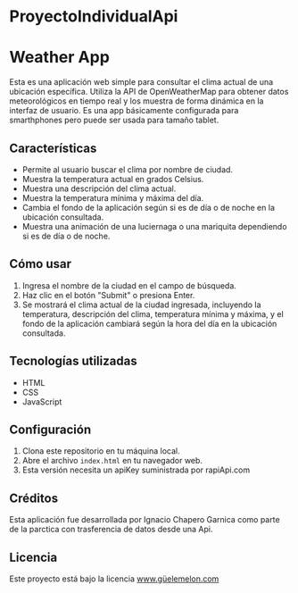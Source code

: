 # ProyectoIndividualApi

# Weather App

Esta es una aplicación web simple para consultar el clima actual de una ubicación específica. Utiliza la API de OpenWeatherMap para obtener datos meteorológicos en tiempo real y los muestra de forma dinámica en la interfaz de usuario. Es una app básicamente configurada para smarthphones pero puede ser usada para tamaño tablet.

## Características

- Permite al usuario buscar el clima por nombre de ciudad.
- Muestra la temperatura actual en grados Celsius.
- Muestra una descripción del clima actual.
- Muestra la temperatura mínima y máxima del día.
- Cambia el fondo de la aplicación según si es de día o de noche en la ubicación consultada.
- Muestra una animación de una luciernaga o una mariquita dependiendo 
si es de día o de noche.

## Cómo usar

1. Ingresa el nombre de la ciudad en el campo de búsqueda.
2. Haz clic en el botón "Submit" o presiona Enter.
3. Se mostrará el clima actual de la ciudad ingresada, incluyendo la temperatura, descripción del clima, temperatura mínima y máxima, y el fondo de la aplicación cambiará según la hora del día en la ubicación consultada.

## Tecnologías utilizadas

- HTML
- CSS
- JavaScript

## Configuración

1. Clona este repositorio en tu máquina local.
2. Abre el archivo `index.html` en tu navegador web.
3. Esta versión necesita un apiKey suministrada por rapiApi.com

## Créditos

Esta aplicación fue desarrollada por Ignacio Chapero Garnica como parte de la parctica con trasferencia de datos desde una Api.

## Licencia

Este proyecto está bajo la licencia www.güelemelon.com
